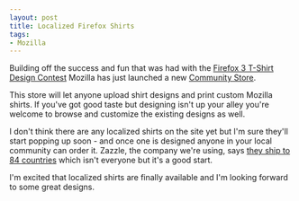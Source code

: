 ```yaml
---
layout: post
title: Localized Firefox Shirts
tags:
- Mozilla
---
```

<p>Building off the success and fun that was had with the <a href="http://www.spreadfirefox.com/tcontest">Firefox 3 T-Shirt Design Contest</a> Mozilla has just launched a new <a href="http://communitystore.mozilla.org/">Community Store</a>.</p>
<p>This store will let anyone upload shirt designs and print custom Mozilla shirts.  If you've got good taste but designing isn't up your alley you're welcome to browse and customize the existing designs as well.</p>
<p>I don't think there are any localized shirts on the site yet but I'm sure they'll start popping up soon - and once one is designed anyone in your local community can order it.  Zazzle, the company we're using, says <a href="http://zazzle.custhelp.com/cgi-bin/zazzle.cfg/php/enduser/std_adp.php?p_faqid=453">they ship to 84 countries</a> which isn't everyone but it's a good start.</p>
<p>I'm excited that localized shirts are finally available and I'm looking forward to some great designs.</p>
